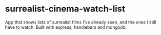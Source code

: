 # surrealist-cinema-watch-list

App that shows lists of surrealist films I've already seen, and the ones I still have to watch.
Built with express, handlebars and mongodb.
